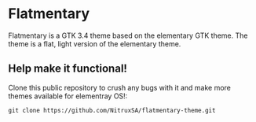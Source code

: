 Flatmentary
===========

Flatmentary is a GTK 3.4 theme based on the elementary GTK theme. The theme is a flat, light version of the elementary theme.

Help make it functional!
-------------

Clone this public repository to crush any bugs with it and make more themes available for elementray OS!:

`git clone https://github.com/NitruxSA/flatmentary-theme.git`


